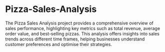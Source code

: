 # Pizza-Sales-Analysis
The Pizza Sales Analysis project provides a comprehensive overview of sales performance, highlighting key metrics such as total revenue, average order value, and best-selling pizzas. This analysis offers insights into sales trends across different time frames, helping businesses understand customer preferences and optimise their strategies.
